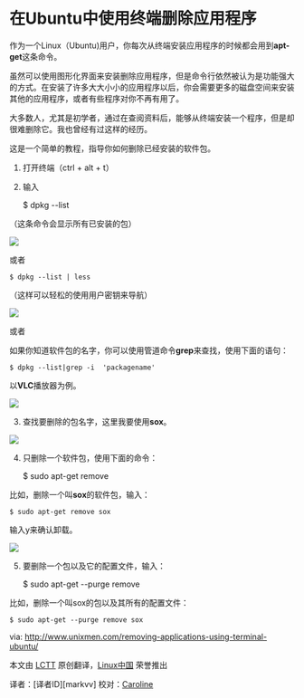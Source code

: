 在Ubuntu中使用终端删除应用程序
================================================================================

作为一个Linux（Ubuntu)用户，你每次从终端安装应用程序的时候都会用到**apt-get**这条命令。

虽然可以使用图形化界面来安装删除应用程序，但是命令行依然被认为是功能强大的方式。在安装了许多大大小小的应用程序以后，你会需要更多的磁盘空间来安装其他的应用程序，或者有些程序对你不再有用了。

大多数人，尤其是初学者，通过在查阅资料后，能够从终端安装一个程序，但是却很难删除它。我也曾经有过这样的经历。

这是一个简单的教程，指导你如何删除已经安装的软件包。

1. 打开终端（ctrl + alt + t）

2. 输入

    $ dpkg --list

（这条命令会显示所有已安装的包）

![](http://180016988.r.cdn77.net/wp-content/uploads/2013/09/list_.png)

或者

    $ dpkg --list | less

（这样可以轻松的使用用户密钥来导航）

![](http://180016988.r.cdn77.net/wp-content/uploads/2013/09/dpkg_list.png)

或者

如果你知道软件包的名字，你可以使用管道命令**grep**来查找，使用下面的语句：

    $ dpkg --list|grep -i  'packagename'

以**VLC**播放器为例。

![](http://180016988.r.cdn77.net/wp-content/uploads/2013/09/vlc_grep.png)

3. 查找要删除的包名字，这里我要使用**sox**。

![](http://180016988.r.cdn77.net/wp-content/uploads/2013/09/remove_SoX.png)

4. 只删除一个软件包，使用下面的命令：

    $ sudo apt-get remove <packagename>

比如，删除一个叫**sox**的软件包，输入：

    $ sudo apt-get remove sox

输入y来确认卸载。

![](http://180016988.r.cdn77.net/wp-content/uploads/2013/09/sox2.png)

5. 要删除一个包以及它的配置文件，输入：

    $ sudo apt-get --purge remove <packagename>

比如，删除一个叫sox的包以及其所有的配置文件：

    $ sudo apt-get --purge remove sox


via: http://www.unixmen.com/removing-applications-using-terminal-ubuntu/

本文由 [LCTT][] 原创翻译，[Linux中国][] 荣誉推出

译者：[译者ID][markvv] 校对：[Caroline][]

[LCTT]:https://github.com/LCTT/TranslateProject
[Linux中国]:http://linux.cn/portal.php
[译者ID]:http://linux.cn/space/译者ID
[Caroline]:http://linux.cn/space/14763
